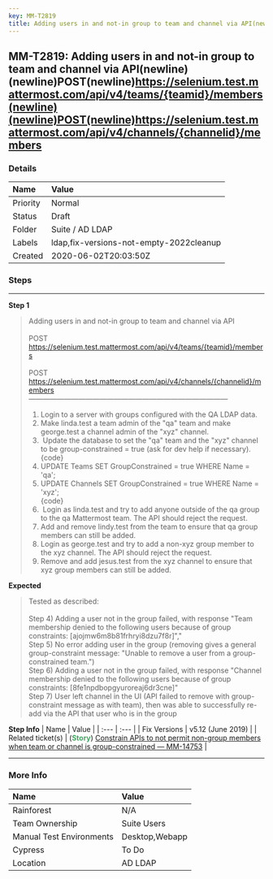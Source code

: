 ```yaml
---
key: MM-T2819
title: Adding users in and not-in group to team and channel via API(newline)(newline)POST(newline)https://selenium.test.mattermost.com/api/v4/teams/{teamid}/members(newline)(newline)POST(newline)https://selenium.test.mattermost.com/api/v4/channels/{channelid}/members
---
```


## MM-T2819: Adding users in and not-in group to team and channel via API(newline)(newline)POST(newline)https://selenium.test.mattermost.com/api/v4/teams/{teamid}/members(newline)(newline)POST(newline)https://selenium.test.mattermost.com/api/v4/channels/{channelid}/members

### Details

| Name     | Value                                   |
| :------- | :-------------------------------------- |
| Priority | Normal                                  |
| Status   | Draft                                   |
| Folder   | Suite / AD LDAP                         |
| Labels   | ldap,fix-versions-not-empty-2022cleanup |
| Created  | 2020-06-02T20:03:50Z                    |

### Steps

<hr/>

**Step 1**

> <article>Adding users in and not-in group to team and channel via API<br><br>POST<br><a href="https://selenium.test.mattermost.com/api/v4/teams/{teamid}/members">https://selenium.test.mattermost.com/api/v4/teams/{teamid}/members</a><br><br>POST<br><a href="https://selenium.test.mattermost.com/api/v4/channels/{channelid}/members">https://selenium.test.mattermost.com/api/v4/channels/{channelid}/members</a><br>————————————————————————————<ol><li>Login to a server with groups configured with the QA LDAP data.</li><li>Make linda.test a team admin of the "qa" team and make george.test a channel admin of the "xyz" channel.</li><li>&nbsp;Update the database to set the "qa" team and the "xyz" channel to be group-constrained = true (ask for dev help if necessary).<br>{code}</li><li>UPDATE Teams SET GroupConstrained = true WHERE Name = 'qa';</li><li>UPDATE Channels SET GroupConstrained = true WHERE Name = 'xyz';<br>{code}</li><li>&nbsp;Login as linda.test and try to add anyone outside of the qa group to the qa Mattermost team. The API should reject the request.</li><li>Add and remove lindy.test from the team to ensure that qa group members can still be added.</li><li>Login as george.test and try to add a non-xyz group member to the xyz channel. The API should reject the request.</li><li>Remove and add jesus.test from the xyz channel to ensure that xyz group members can still be added.</li></ol></article>

**Expected**

> <article>Tested as described:<br /><br />Step 4) Adding a user not in the group failed, with response &quot;Team membership denied to the following users because of group constraints: [ajojmw6m8b81frhryi8dzu7f8r]&quot;,&quot;<br />Step 5) No error adding user in the group (removing gives a general group-constraint message: &quot;Unable to remove a user from a group-constrained team.&quot;)<br />Step 6) Adding a user not in the group failed, with response &quot;Channel membership denied to the following users because of group constraints: [8fe1npdbopgyuroreaj6dr3cne]&quot;<br />Step 7) User left channel in the UI (API failed to remove with group-constraint message as with team), then was able to successfully re-add via the API that user who is in the group</article>

**Step Info**
| Name | Value |
| :--- | :--- |
| Fix Versions | v5.12 (June 2019) |
| Related ticket(s) | (<strong><span style="color: rgb(65, 168, 95);">Story</span></strong>)&nbsp;<a href="https://mattermost.atlassian.net/browse/MM-14753">Constrain APIs to not permit non-group members when team or channel is group-constrained — MM-14753</a> |

<hr/>

### More Info

| Name                     | Value          |
| :----------------------- | :------------- |
| Rainforest               | N/A            |
| Team Ownership           | Suite Users    |
| Manual Test Environments | Desktop,Webapp |
| Cypress                  | To Do          |
| Location                 | AD LDAP        |
